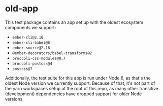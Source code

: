 # old-app

This test package contains an app set up with the oldest ecosystem components we support:
 - `ember-cli@2.16`
 - `ember-cli-babel@6`
 - `ember-source@2.16`
 - `@ember-decorators/babel-transforms@2`
 - `broccoli-css-modules@0.7`
 - `broccoli-postcss@4`
 - `postcss@7`

Additionally, the test suite for this app is run under Node 6, as that's the oldest Node version we currently support.
Because of that, it's not part of the yarn workspaces setup at the root of this repo, as many other transitive (development) dependencies have dropped support for older Node versions.
